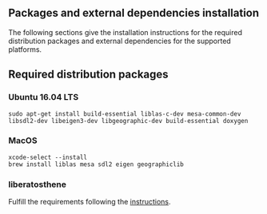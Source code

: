 ## Packages and external dependencies installation

The following sections give the installation instructions for the required distribution packages and external dependencies for the supported platforms.

## Required distribution packages

### Ubuntu 16.04 LTS

```
sudo apt-get install build-essential liblas-c-dev mesa-common-dev libsdl2-dev libeigen3-dev libgeographic-dev build-essential doxygen
```

### MacOS
```
xcode-select --install
brew install liblas mesa sdl2 eigen geographiclib
```

### liberatosthene

Fulfill the requirements following the [instructions](https://github.com/nils-hamel/liberatosthene).